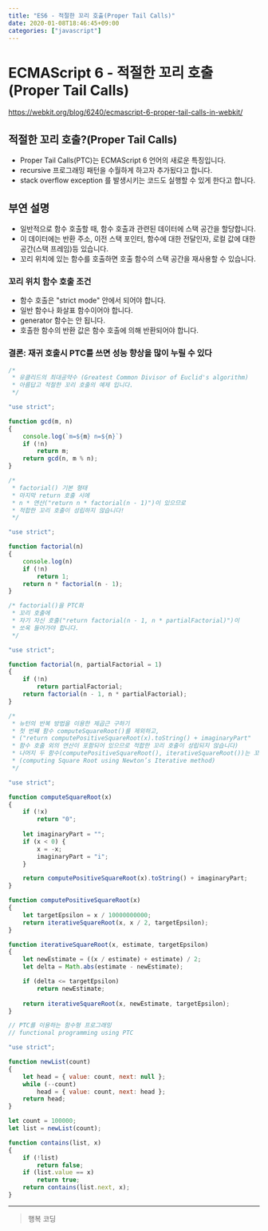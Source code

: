 ```yaml
---
title: "ES6 - 적절한 꼬리 호출(Proper Tail Calls)"
date: 2020-01-08T18:46:45+09:00
categories: ["javascript"]
---
```


# ECMAScript 6 - 적절한 꼬리 호출(Proper Tail Calls)

<https://webkit.org/blog/6240/ecmascript-6-proper-tail-calls-in-webkit/>

## 적절한 꼬리 호출?(Proper Tail Calls)

- Proper Tail Calls(PTC)는 ECMAScript 6 언어의 새로운 특징입니다.
- recursive 프로그래밍 패턴을 수월하게 하고자 추가됬다고 합니다.
- stack overflow exception 를 발생시키는 코드도 실행할 수 있게 한다고 합니다.

## 부연 설명

- 일반적으로 함수 호출할 때, 함수 호출과 관련된 데이터에 스택 공간을 할당합니다.
- 이 데이터에는 반환 주소, 이전 스택 포인터, 함수에 대한 전달인자, 로컬 값에 대한 공간(스택 프레임)등 있습니다.
- 꼬리 위치에 있는 함수를 호출하면 호출 함수의 스택 공간을 재사용할 수 있습니다.

### 꼬리 위치 함수 호출 조건

- 함수 호출은 "strict mode" 안에서 되어야 합니다.
- 일반 함수나 화살표 함수이어야 합니다.
- generator 함수는 안 됩니다.
- 호출한 함수의 반환 값은 함수 호출에 의해 반환되어야 합니다.

### 결론: 재귀 호출시 PTC를 쓰면 성능 향상을 많이 누릴 수 있다

```js
/*
 * 유클리드의 최대공약수 (Greatest Common Divisor of Euclid's algorithm)
 * 아름답고 적절한 꼬리 호출의 예제 입니다.
 */

"use strict";

function gcd(m, n)
{
    console.log(`m=${m} n=${n}`)
    if (!n)
        return m;
    return gcd(n, m % n);
}
```

```js
/*
 * factorial() 기본 형태
 * 마지막 return 호출 시에
 * n * 연산("return n * factorial(n - 1)")이 있으므로
 * 적합한 꼬리 호출이 성립하지 않습니다!
 */

"use strict";

function factorial(n)
{
    console.log(n)
    if (!n)
        return 1;
    return n * factorial(n - 1);
}
```

```js
/* factorial()을 PTC화
 * 꼬리 호출에
 * 자기 자신 호출("return factorial(n - 1, n * partialFactorial)")이
 * 쏘옥 들어가야 합니다.
 */

"use strict";

function factorial(n, partialFactorial = 1)
{
    if (!n)
        return partialFactorial;
    return factorial(n - 1, n * partialFactorial);
}
```

```js
/*
 * 뉴턴의 반복 방법을 이용한 제곱근 구하기
 * 첫 번째 함수 computeSquareRoot()를 제외하고,
 * ("return computePositiveSquareRoot(x).toString() + imaginaryPart"
 * 함수 호출 외의 연산이 포함되어 있으므로 적합한 꼬리 호출이 성립되지 않습니다)
 * 나머지 두 함수(computePositiveSquareRoot(), iterativeSquareRoot())는 꼬리 호출을 사용합니다.
 * (computing Square Root using Newton’s Iterative method)
 */

"use strict";

function computeSquareRoot(x)
{
    if (!x)
        return "0";
    
    let imaginaryPart = "";
    if (x < 0) {
        x = -x;
        imaginaryPart = "i";
    }

    return computePositiveSquareRoot(x).toString() + imaginaryPart;
}

function computePositiveSquareRoot(x)
{
    let targetEpsilon = x / 10000000000;
    return iterativeSquareRoot(x, x / 2, targetEpsilon);
}

function iterativeSquareRoot(x, estimate, targetEpsilon)
{
    let newEstimate = ((x / estimate) + estimate) / 2;
    let delta = Math.abs(estimate - newEstimate);

    if (delta <= targetEpsilon)
        return newEstimate;
    
    return iterativeSquareRoot(x, newEstimate, targetEpsilon);
}
```

```js
// PTC를 이용하는 함수형 프로그래밍
// functional programming using PTC

"use strict";

function newList(count)
{
    let head = { value: count, next: null };
    while (--count)
        head = { value: count, next: head };
    return head;
}

let count = 100000;
let list = newList(count);

function contains(list, x)
{
    if (!list)
        return false;
    if (list.value == x)
        return true;
    return contains(list.next, x);
}
```

---

> 행복 코딩
